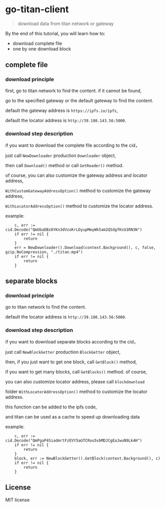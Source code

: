 # go-titan-client

> download data from titan network or gateway

By the end of this tutorial, you will learn how to:

- download complete file
- one by one download block

## complete file

### download principle

first, go to titan network to find the content. if it cannot be found,

go to the specified gateway or the default gateway to find the content.

default the gateway address is `https://ipfs.io/ipfs`,

default the locator address is `http://39.108.143.56:5000`.

### download step description

if you want to download the complete file according to the cid，

just call `NewDownloader` production `Downloader` object,

then call `Download()` method or call `GetReader()` method.

of course, you can also customize the gateway address and locator address,

`WithCustomGatewayAddressOption()` method to customize the gateway address,

`WithLocatorAddressOption()` method to customize the locator address.

example:
```
    c, err := cid.Decode("QmUbaDBz6YKn3dVzoKrLDyupMmyWk5am2QSdgfKsU1RN3N")
    if err != nil {
        return
    }
    err = NewDownloader().Download(context.Background(), c, false, gzip.NoCompression, "./titan.mp4")
    if err != nil {
        return
    }
```

## separate blocks

### download principle

go to titan network to find the content.

default the locator address is `http://39.108.143.56:5000`.

### download step description

if you want to download separate blocks according to the cid，

just call `NewBlockGetter` production `BlockGetter` object,

then, if you just want to get one block, call `GetBlock()` method,

if you want to get many blocks, call `GetBlocks()` method. of course, 

you can also customize locator address, please call `blockdownload` 

folder `WithLocatorAddressOption()` method to customize the locator address.

this function can be added to the ipfs code, 

and titan can be used as a cache to speed up downloading data

example:
```
	c, err := cid.Decode("QmPgaP4SiadmrtFzEVY5aGTCRou5vbMDJCgEaJwuN9Lk4H")
	if err != nil {
		return
	}
	block, err := NewBlockGetter().GetBlock(context.Background(), c)
	if err != nil {
		return
	}
```

## License

MIT license
